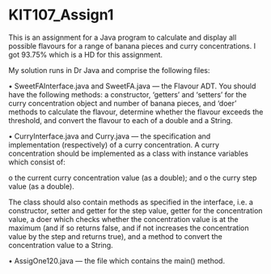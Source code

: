 # KIT107_Assign1
This is an assignment for a Java program to calculate and display all possible flavours for a range of banana pieces and curry concentrations.
I got 93.75% which is a HD for this assignment.

My solution runs in Dr Java and comprise the following files:

• SweetFAInterface.java and SweetFA.java — the Flavour ADT. You should have the following methods: a constructor, ‘getters’ and ‘setters’ for the curry concentration object and number of banana pieces, and ‘doer’ methods to calculate the flavour, determine whether the flavour exceeds the threshold, and convert the flavour to each of a double and a String.

• CurryInterface.java and Curry.java — the specification and implementation (respectively) of a curry concentration. A curry concentration should be implemented as a class with instance variables which consist of:

o the current curry concentration value (as a double); and
o the curry step value (as a double).

The class should also contain methods as specified in the interface, i.e. a constructor, setter and getter for the step value, getter for the concentration value, a doer which checks whether the concentration value is at the maximum (and if so returns false, and if not increases the concentration value by the step and returns true), and a method to convert the concentration value to a String.

• AssigOne120.java — the file which contains the main() method.
